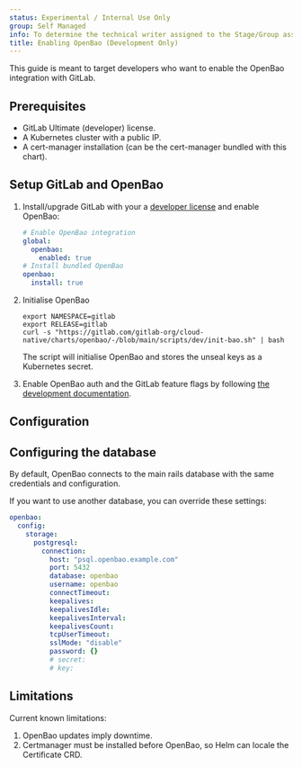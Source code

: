 ```yaml
---
status: Experimental / Internal Use Only
group: Self Managed
info: To determine the technical writer assigned to the Stage/Group associated with this page, see https://handbook.gitlab.com/handbook/product/ux/technical-writing/#assignments
title: Enabling OpenBao (Development Only)
---
```


This guide is meant to target developers who want to enable the OpenBao integration
with GitLab.

## Prerequisites

- GitLab Ultimate (developer) license.
- A Kubernetes cluster with a public IP.
- A cert-manager installation (can be the cert-manager bundled with this chart).

## Setup GitLab and OpenBao

1. Install/upgrade GitLab with your a [developer license](../environment_setup.md#developer-license)
   and enable OpenBao:

   ```yaml
   # Enable OpenBao integration
   global:
     openbao:
       enabled: true
   # Install bundled OpenBao
   openbao:
     install: true
   ```

1. Initialise OpenBao

   ```script
   export NAMESPACE=gitlab
   export RELEASE=gitlab
   curl -s "https://gitlab.com/gitlab-org/cloud-native/charts/openbao/-/blob/main/scripts/dev/init-bao.sh" | bash
   ```

   The script will initialise OpenBao and stores the unseal keys as a Kubernetes secret.

1. Enable OpenBao auth and the GitLab feature flags by following [the development documentation](https://gitlab.com/gitlab-org/gitlab-development-kit/-/blob/main/doc/howto/openbao.md?ref_type=heads#configure-openbao-for-gdk).

## Configuration

## Configuring the database

By default, OpenBao connects to the main rails database with the same
credentials and configuration.

If you want to use another database, you can override these settings:

```yaml
openbao:
  config:
    storage:
      postgresql:
        connection:
          host: "psql.openbao.example.com"
          port: 5432
          database: openbao
          username: openbao
          connectTimeout:
          keepalives:
          keepalivesIdle:
          keepalivesInterval:
          keepalivesCount:
          tcpUserTimeout:
          sslMode: "disable"
          password: {}
          # secret:
          # key:
```

## Limitations

Current known limitations:

1. OpenBao updates imply downtime.
1. Certmanager must be installed before OpenBao, so Helm can locale the Certificate CRD.
